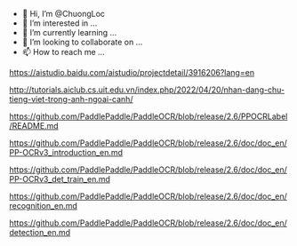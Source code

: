 - 👋 Hi, I’m @ChuongLoc
- 👀 I’m interested in ...
- 🌱 I’m currently learning ...
- 💞️ I’m looking to collaborate on ...
- 📫 How to reach me ...

https://aistudio.baidu.com/aistudio/projectdetail/3916206?lang=en

http://tutorials.aiclub.cs.uit.edu.vn/index.php/2022/04/20/nhan-dang-chu-tieng-viet-trong-anh-ngoai-canh/

https://github.com/PaddlePaddle/PaddleOCR/blob/release/2.6/PPOCRLabel/README.md

https://github.com/PaddlePaddle/PaddleOCR/blob/release/2.6/doc/doc_en/PP-OCRv3_introduction_en.md

https://github.com/PaddlePaddle/PaddleOCR/blob/release/2.6/doc/doc_en/PP-OCRv3_det_train_en.md

https://github.com/PaddlePaddle/PaddleOCR/blob/release/2.6/doc/doc_en/recognition_en.md

https://github.com/PaddlePaddle/PaddleOCR/blob/release/2.6/doc/doc_en/detection_en.md

<!---
ChuongLoc/ChuongLoc is a ✨ special ✨ repository because its `README.md` (this file) appears on your GitHub profile.
You can click the Preview link to take a look at your changes.
--->
